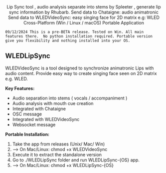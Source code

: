 
<div align=center>Lip Sync tool , audio analysis separate into stems by Spleeter ,  generate lip sync information by Rhubarb.
Send data to Chataigne: audio animatronic
Send data to WLEDVideoSync: easy singing face for 2D matrix e.g: WLED
Cross-Platform (Win / Linux / macOS) Portable Application
</div>

`
09/12/2024
This is a pre-BETA release. Tested on Win. All main features there. 
No python installation required. Portable version give you flexibility and nothing installed into your OS.
`
## WLEDLipSync

WLEDVideoSync is a tool designed to synchronize animatronic Lips with audio content. Provide easy way to create singing face seen on 2D matrix e.g. WLED.

**Key Features:**
- Audio separation into stems ( vocals / accompaniment )
- Audio analysis with mouth cue creation
- Integrated with Chataigne
- OSC message
- Integrated with WLEDVideoSync
- Websocket message

**Portable Installation:**
1. Take the app from releases (Unix/ Mac/ Win)
2. --> On Mac/Linux: chmod +x WLEDVideoSync
3. Execute it to extract the standalone version
4. Go to ./WLEDLipSync folder and run WLEDLipSync-{OS} app.
5. --> On Mac/Linux: chmod +x WLEDLipSync-{OS}
